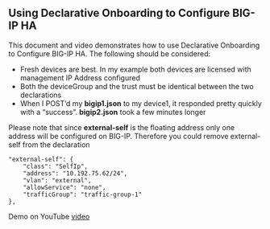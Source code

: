 ## Using Declarative Onboarding to Configure BIG-IP HA

This document and video demonstrates how to use Declarative Onboarding to Configure BIG-IP HA. The following should be considered:

* Fresh devices are best. In my example both devices are licensed with management IP Address configured
* Both the deviceGroup and the trust must be identical between the two declarations
* When I POST’d my **bigip1.json** to my device1, it responded pretty quickly with a “success”. **bigip2.json** took a few minutes longer

Please note that since **external-self** is the floating address only one address will be configured on BIG-IP. Therefore you could remove external-self from the declaration

```
"external-self": {
    "class": "SelfIp",
    "address": "10.192.75.62/24",
    "vlan": "external",
    "allowService": "none",
    "trafficGroup": "traffic-group-1"
},
```

Demo on YouTube [video](https://youtu.be/eLG35MPIjfk)